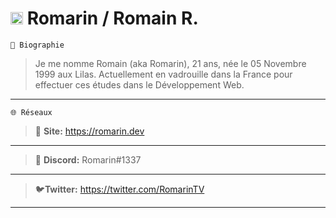 # <img src="https://images.emojiterra.com/twitter/v13.0/512px/1f1eb-1f1f7.png" width="20" height="20"/> **Romarin / Romain R.**
`📖 Biographie`
> Je me nomme Romain (aka Romarin), 21 ans, née le 05 Novembre 1999 aux Lilas. Actuellement en vadrouille dans la France pour effectuer ces études dans le Développement Web.

--------------
`🌐 Réseaux`
> 🔗 **Site:** https://romarin.dev
---
> 📲 **Discord:** Romarin#1337
---
> 🐦**Twitter:** https://twitter.com/RomarinTV
---

#
